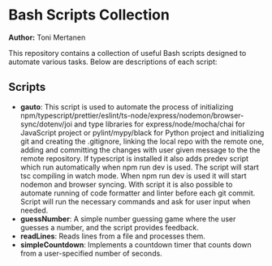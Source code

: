 # Bash Scripts Collection

**Author:** Toni Mertanen

This repository contains a collection of useful Bash scripts designed to automate various tasks. Below are descriptions of each script:

## Scripts

- **gauto**: This script is used to automate the process of initializing npm/typescript/prettier/eslint/ts-node/express/nodemon/browser-sync/dotenv/joi and type libraries for express/node/mocha/chai for JavaScript project or pylint/mypy/black for Python project and initializing git and creating the .gitignore, linking the local repo with the remote one, adding and committing the changes with user given message to the the remote repository. If typescript is installed it also adds predev script which run automatically when npm run dev is used. The script will start tsc compiling in watch mode. When npm run dev is used it will start nodemon and browser syncing. With script it is also possible to automate running of code formatter and linter before each git commit. Script will run the necessary commands and ask for user input when needed.
- **guessNumber**: A simple number guessing game where the user guesses a number, and the script provides feedback.
- **readLines**: Reads lines from a file and processes them.
- **simpleCountdown**: Implements a countdown timer that counts down from a user-specified number of seconds.
